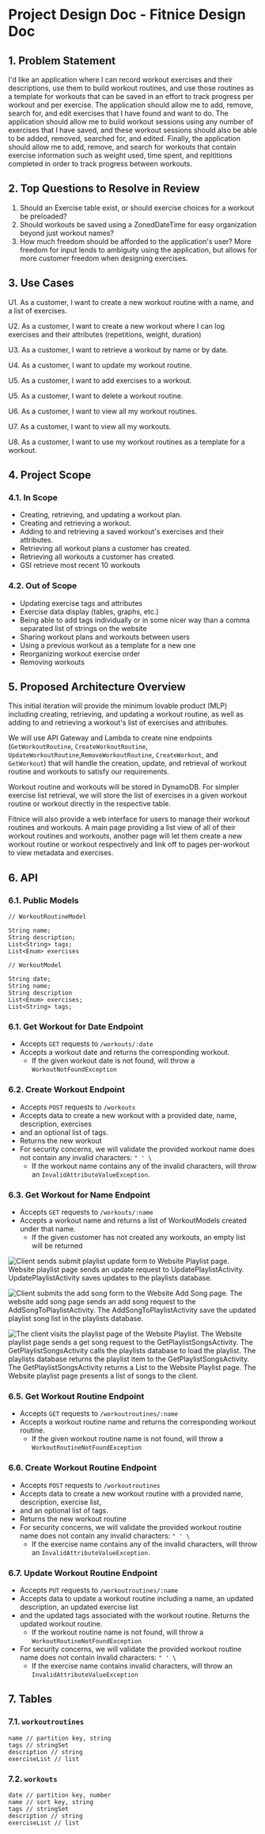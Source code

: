 # Project Design Doc - Fitnice Design Doc


## 1. Problem Statement

I'd like an application where I can record workout exercises and their descriptions, use them to build workout routines, and use those routines as a
template for workouts that can be saved in an effort to track progress per workout and per exercise. The application should allow me to add, remove, search for,
and edit exercises that I have found and want to do. The application should allow me to build workout sessions using any number of exercises that I
have saved, and these workout sessions should also be able to be added, removed, searched for, and edited. Finally, the application should allow me to
add, remove, and search for workouts that contain exercise information such as weight used, time spent, and repititions completed in order to track progress
between workouts.

## 2. Top Questions to Resolve in Review

1. Should an Exercise table exist, or should exercise choices for a workout be preloaded?
2. Should workouts be saved using a ZonedDateTime for easy organization beyond just workout names?
3. How much freedom should be afforded to the application's user? More freedom for input lends to ambiguity using
the application, but allows for more customer freedom when designing exercises.

## 3. Use Cases

U1. As a customer, I want to create a new workout routine with a name, and a list of exercises.

U2. As a customer, I want to create a new workout where I can log exercises and their attributes (repetitions, weight, duration)

U3. As a customer, I want to retrieve a workout by name or by date.

U4. As a customer, I want to update my workout routine.

U5. As a customer, I want to add exercises to a workout.

U5. As a customer, I want to delete a workout routine.

U6. As a customer, I want to view all my workout routines.

U7. As a customer, I want to view all my workouts.

U8. As a customer, I want to use my workout routines as a template for a workout.

## 4. Project Scope

### 4.1. In Scope

* Creating, retrieving, and updating a workout plan.
* Creating and retrieving a workout.
* Adding to and retrieving a saved workout's exercises and their attributes.
* Retrieving all workout plans a customer has created.
* Retrieving all workouts a customer has created.
* GSI retrieve most recent 10 workouts

### 4.2. Out of Scope

* Updating exercise tags and attributes
* Exercise data display (tables, graphs, etc.)
* Being able to add tags individually or in some nicer way than a comma
  separated list of strings on the website
* Sharing workout plans and workouts between users
* Using a previous workout as a template for a new one
* Reorganizing workout exercise order
* Removing workouts

## 5. Proposed Architecture Overview

This initial iteration will provide the minimum lovable product (MLP) including
creating, retrieving, and updating a workout routine, as well as adding to and
retrieving a workout's list of exercises and attributes.

We will use API Gateway and Lambda to create nine endpoints (`GetWorkoutRoutine`,
`CreateWorkoutRoutine`, `UpdateWorkoutRoutine`,`RemoveWorkoutRoutine`, `CreateWorkout`, and `GetWorkout`) 
that will handle the creation, update, and retrieval of
workout routine and workouts to satisfy our requirements.

Workout routine and workouts will be stored in DynamoDB. For simpler exercise list retrieval, we
will store the list of exercises in a given workout routine or workout directly in the respective table.

Fitnice will also provide a web interface for users to manage
their workout routines and workouts. A main page providing a list view of all of their workout routines and workouts,
another page will let them create a new workout routine or workout respectively and link off to pages 
per-workout to view metadata and exercises.

## 6. API

### 6.1. Public Models

```
// WorkoutRoutineModel

String name;
String description;
List<String> tags;
List<Enum> exercises
```

```
// WorkoutModel

String date;
String name;
String description
List<Enum> exercises;
List<String> tags;
```

### 6.1. Get Workout for Date Endpoint

* Accepts `GET` requests to `/workouts/:date`
* Accepts a workout date and returns the corresponding workout.
    * If the given workout date is not found, will throw a
      `WorkoutNotFoundException`

### 6.2. Create Workout Endpoint

* Accepts `POST` requests to `/workouts`
* Accepts data to create a new workout with a provided date, name, description, exercises
* and an optional list of tags. 
* Returns the new workout
* For security concerns, we will validate the provided workout name does not
  contain any invalid characters: `" ' \`
    * If the workout name contains any of the invalid characters, will throw an
      `InvalidAttributeValueException`.

### 6.3. Get Workout for Name Endpoint

* Accepts `GET` requests to `/workouts/:name`
* Accepts a workout name and returns a list of WorkoutModels created under that name.
    * If the given customer has not created any workouts, an empty list will be returned

![Client sends submit playlist update form to Website Playlist page. Website
playlist page sends an update request to UpdatePlaylistActivity.
UpdatePlaylistActivity saves updates to the playlists
database.](images/example_design_document/UpdatePlaylistSD.png)

[//]: # (### 6.4. Add Exercise To Workout Endpoint)

[//]: # ()
[//]: # (* Accepts `POST` requests to `/workouts/:date/exercises`)

[//]: # (* Accepts a workout date and an exercise to be added. The exercise is specified by the)

[//]: # (  exercise's name.)

[//]: # (    * If the workout is not found, will throw a `WorkoutNotFoundException`)

[//]: # (    * If the given exercise doesn't exist, or if the given exercise name does)

[//]: # (      not exist, will throw an `ExerciseNotFoundException`)

[//]: # (* By default, will insert the new exercise to the end of the workout)

![Client submits the add song form to the Website Add Song page. The website
add song page sends an add song request to the AddSongToPlaylistActivity. The
AddSongToPlaylistActivity save the updated playlist song list in the playlists
database.](images/example_design_document/AddSongSD.png)

![The client visits the playlist page of the Website Playlist. The Website
playlist page sends a get song request to the GetPlaylistSongsActivity. The
GetPlaylistSongsActivity calls the playlists database to load the playlist. The
playlists database returns the playlist item to the GetPlaylistSongsActivity.
The GetPlaylistSongsActivity returns a List<SongModel> to the Website Playlist
page. The Website playlist page presents a list of songs to the
client.](images/example_design_document/GetPlaylistSD.png)

### 6.5. Get Workout Routine Endpoint

* Accepts `GET` requests to `/workoutroutines/:name`
* Accepts a workout routine name and returns the corresponding workout routine.
    * If the given workout routine name is not found, will throw a
      `WorkoutRoutineNotFoundException`

### 6.6. Create Workout Routine Endpoint

* Accepts `POST` requests to `/workoutroutines`
* Accepts data to create a new workout routine with a provided name, description, exercise list,
* and an optional list of tags.
* Returns the new workout routine
* For security concerns, we will validate the provided workout routine name does not
  contain any invalid characters: `" ' \`
    * If the exercise name contains any of the invalid characters, will throw an
      `InvalidAttributeValueException`.

### 6.7. Update Workout Routine Endpoint

* Accepts `PUT` requests to `/workoutroutines/:name`
* Accepts data to update a workout routine including a name, an updated description, an updated exercise list
* and the updated tags associated with the workout routine. Returns the updated workout routine.
    * If the workout routine name is not found, will throw a `WorkoutRoutineNotFoundException`
* For security concerns, we will validate the provided workout routine name does not
  contain invalid characters: `" ' \`
    * If the exercise name contains invalid characters, will throw an
      `InvalidAttributeValueException`

## 7. Tables

### 7.1. `workoutroutines`

```
name // partition key, string
tags // stringSet
description // string
exerciseList // list
```

### 7.2. `workouts`

```
date // partition key, number
name // sort key, string
tags // stringSet
description // string
exerciseList // list
```



